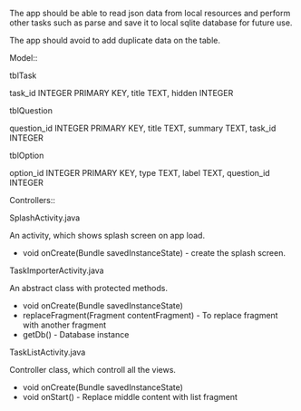The app should be able to read json data from local resources and perform
other tasks such as parse and save it to local sqlite database for future use.

The app should avoid to add duplicate data on the table.

Model::

tblTask


task_id INTEGER PRIMARY KEY,
title TEXT,
hidden INTEGER


tblQuestion


question_id INTEGER PRIMARY KEY,
title TEXT,
summary TEXT,
task_id INTEGER


tblOption

option_id INTEGER PRIMARY KEY,
type TEXT,
label TEXT,
question_id INTEGER


Controllers::

SplashActivity.java

An activity, which shows splash screen on app load.

- void onCreate(Bundle savedInstanceState) - create the splash screen.


TaskImporterActivity.java

An abstract class with protected methods.

- void onCreate(Bundle savedInstanceState)
- replaceFragment(Fragment contentFragment) - To replace fragment with another fragment
- getDb() - Database instance


TaskListActivity.java

Controller class, which controll all the views.

- void onCreate(Bundle savedInstanceState)
- void onStart() - Replace middle content with list fragment


